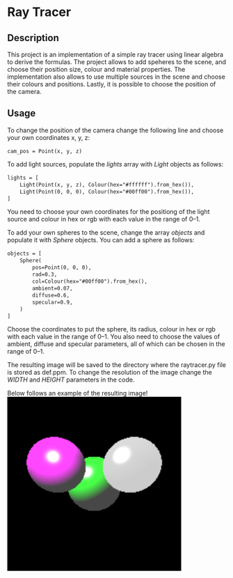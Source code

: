 # Ray Tracer
## Description
This project is an implementation of a simple ray tracer using linear algebra to derive the formulas.
The project allows to add speheres to the scene, and choose their position size, colour and material properties.
The implementation also allows to use multiple sources in the scene and choose their colours and positions.
Lastly, it is possible to choose the position of the camera.

## Usage
To change the position of the camera change the following line and choose your own coordinates x, y, z:
```
cam_pos = Point(x, y, z)
```

To add light sources, populate the *lights* array with *Light* objects as follows:
```
lights = [
    Light(Point(x, y, z), Colour(hex="#ffffff").from_hex()),
    Light(Point(0, 0, 0), Colour(hex="#00ff00").from_hex()),
]
```
You need to choose your own coordinates for the positiong of the light source and colour in hex or rgb with each value in the range of 0–1.

To add your own spheres to the scene, change the array *objects* and populate it with *Sphere* objects. You can add a sphere as follows:
```
objects = [
    Sphere(
        pos=Point(0, 0, 0),
        rad=0.3,
        col=Colour(hex="#00ff00").from_hex(),
        ambient=0.07,
        diffuse=0.6,
        specular=0.9,
    )
]
```
Choose the coordinates to put the sphere, its radius, colour in hex or rgb with each value in the range of 0–1.
You also need to choose the values of ambient, diffuse and specular parameters, all of which can be chosen in the range of 0–1.

The resulting image will be saved to the directory where the raytracer.py file is stored as def.ppm.
To change the resolution of the image change the *WIDTH* and *HEIGHT* parameters in the code.

Below follows an example of the resulting image!
<img src="./img.png" alt="assignments" width="400"/>

